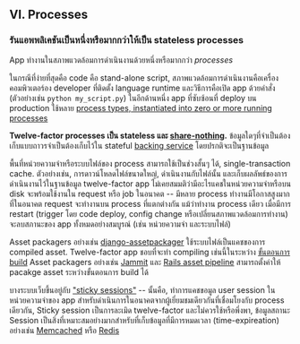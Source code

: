 ## VI. Processes
### รันแอพพลิเคชันเป็นหนึ่งหรือมากกว่าให้เป็น stateless processes

App ทำงานในสภาพแวดล้อมการดำเนินงานด้วยหนึ่งหรือมากกว่า *processes*

ในกรณีที่ง่ายที่สุดคือ code คือ stand-alone script, สภาพแวดล้อมการดำเนินงานคือเครื่องคอมพิวเตอร์อง developer ที่ติดตั้ง language runtime และวิธีการคือเปิด app ด้วยคำสั่ง (ตัวอย่างเช่น `python my_script.py`) ในอีกด้านหนึ่ง app ที่ซับซ้อนที่ deploy บน production ใช้หลาย [process types, instantiated into zero or more running processes](./concurrency)

**Twelve-factor processes เป็น stateless และ [share-nothing](http://en.wikipedia.org/wiki/Shared_nothing_architecture).** ข้อมูลใดๆที่จำเป็นต้องเก็บแบบถาวรจำเป็นต้องเก็บไว้ใน stateful [backing service](./backing-services) โดยปรกติจะเป็นฐานข้อมูล

พื้นที่หน่วยความจำหรือระบบไฟล์ของ process สามารถใช้เป็นช่วงสั้นๆ ได้, single-transaction cache. ตัวอย่างเช่น, การดาวน์โหลดไฟล์ขนาดใหญ่, ดำเนินงานกับไฟล์นั้น และเก็บผลลัพธ์ของการดำเนินงานไว้ในฐานข้อมูล twelve-factor app ไม่เคยสมมติว่ามีอะไรแคชในหน่วยความจำหรือบน disk จะพร้อมใช้งานใน request หรือ job ในอนาคต -- มีหลาย process ทำงานมีโอกาสสูงมากที่ในอนาคต request จะทำงานบน process ที่แตกต่างกัน แม้ว่าทำงาน process เดียว เมื่อมีการ restart (trigger โดย code deploy, config change หรือเปลี่ยนสภาพแวดล้อมการทำงาน) จะลบสภานะของ app ทั้งหมดอย่างสมบูรณ์ (เช่น หน่วยความจำ และระบบไฟล์)

Asset packagers อย่างเช่น [django-assetpackager](http://code.google.com/p/django-assetpackager/) ใช้ระบบไฟล์เป็นแคชของการ compiled asset. Twelve-factor app ชอบที่จะทำ compiling เช่นนี้ในระหว่าง [ขั้นตอนการ build](/build-release-run) Asset packagers อย่างเช่น [Jammit](https://documentcloud.github.io/jammit/) และ [Rails asset pipeline](https://ryanbigg.com/2011/06/the-asset-pipeline) สามารถตั้งค่าให้ pacakge asset ระหว่างขั้นตอนการ build ได้

บางระบบเว็บขึ้นอยู่กับ ["sticky sessions"](http://en.wikipedia.org/wiki/Load_balancing_%28computing%29#Persistence) -- นั้นคือ, ทำการแคชขอมูล user session ในหน่วยความจำของ app สำหรับดำเนินการในอนาคตจากผู้เยี่ยมชมเดียวกันที่เชื่อมโยงกับ process เดียวกัน, Sticky session เป็นการละเมิด twelve-factor และไม่ควรใช้หรือพึ่งพา, ข้อมูลสถานะ Session เป็นสิ่งที่เหมาะสมอย่างมากสำหรับที่เก็บข้อมูลที่มีการหมดเวลา (time-expireation) อย่างเช่น [Memcached](http://memcached.org/) หรือ [Redis](http://redis.io/)
